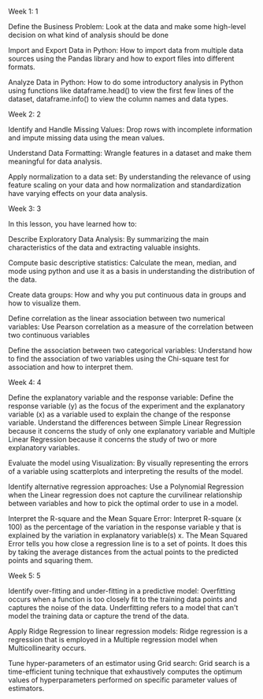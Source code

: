 
Week 1: 1 

Define the Business Problem: Look at the data and make some high-level decision on what kind of analysis should be done

Import and Export Data in Python: How to import data from multiple data sources using the Pandas library and how to export files into different formats.

Analyze Data in Python: How to do some introductory analysis in Python using functions like dataframe.head() to view the first few lines of the dataset, dataframe.info() to view the column names and data types.

Week  2: 2

Identify and Handle Missing Values: Drop rows with incomplete information and impute missing data using the mean values.

Understand Data Formatting: Wrangle features in a dataset and make them meaningful for data analysis.

Apply normalization to a data set: By understanding the relevance of using feature scaling on your data and how normalization and standardization have varying effects on your data analysis.

Week 3: 3

In this lesson, you have learned how to:

Describe Exploratory Data Analysis: By summarizing the main characteristics of the data and extracting valuable insights.

Compute basic descriptive statistics: Calculate the mean, median, and mode using python and use it as a basis in understanding the distribution of the data.

Create data groups: How and why you put continuous data in groups and how to visualize them.

Define correlation as the linear association between two numerical variables: Use Pearson correlation as a measure of the correlation between two continuous variables

Define the association between two categorical variables: Understand how to find the association of two variables using the Chi-square test for association and how to interpret them.

Week 4: 4

Define the explanatory variable and the response variable: Define the response variable (y) as the focus of the experiment and the explanatory variable (x) as a variable used to explain the change of the response variable. Understand the differences between Simple Linear Regression because it concerns the study of only one explanatory variable and Multiple Linear Regression because it concerns the study of two or more explanatory variables.

Evaluate the model using Visualization: By visually representing the errors of a variable using scatterplots and interpreting the results of the model.

Identify alternative regression approaches: Use a Polynomial Regression when the Linear regression does not capture the curvilinear relationship between variables and how to pick the optimal order to use in a model.

Interpret the R-square and the Mean Square Error: Interpret R-square (x 100) as the percentage of the variation in the response variable y  that is explained by the variation in explanatory variable(s) x. The Mean Squared Error tells you how close a regression line is to a set of points. It does this by taking the average distances from the actual points to the predicted points and squaring them.

Week 5: 5

Identify over-fitting and under-fitting in a predictive model: Overfitting occurs when a function is too closely fit to the training data points and captures the noise of the data. Underfitting refers to a model that can't model the training data or capture the trend of the data.

Apply Ridge Regression to linear regression models: Ridge regression is a regression that is employed in a Multiple regression model when Multicollinearity occurs.

Tune hyper-parameters of an estimator using Grid search: Grid search is a time-efficient tuning technique that exhaustively computes the optimum values of hyperparameters performed on specific parameter values of estimators.

